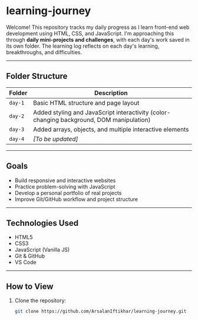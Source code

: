 # learning-journey

Welcome! This repository tracks my daily progress as I learn front-end web development using HTML, CSS, and JavaScript.
I'm approaching this through **daily mini-projects and challenges**, with each day's work saved in its own folder.
The learning log reflects on each day's learning, breakthroughs, and difficulties.

---

## Folder Structure

| Folder | Description |
|--------|-------------|
| `day-1` | Basic HTML structure and page layout |
| `day-2` | Added styling and JavaScript interactivity (color-changing background, DOM manipulation) |
| `day-3` | Added arrays, objects, and multiple interactive elements |
| `day-4` | *[To be updated]* |

---

## Goals

- Build responsive and interactive websites
- Practice problem-solving with JavaScript
- Develop a personal portfolio of real projects
- Improve Git/GitHub workflow and project structure

---

## Technologies Used

- HTML5
- CSS3
- JavaScript (Vanilla JS)
- Git & GitHub
- VS Code

---

## How to View

1. Clone the repository:
   ```bash
   git clone https://github.com/ArsalanIftikhar/learning-journey.git
